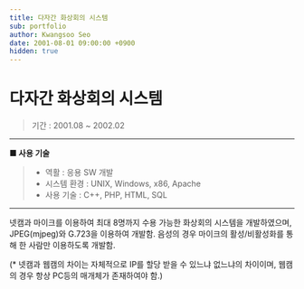 ```yaml
---
title: 다자간 화상회의 시스템
sub: portfolio
author: Kwangsoo Seo
date: 2001-08-01 09:00:00 +0900
hidden: true
---
```


# 다자간 화상회의 시스템
> 기간 : 2001.08 ~ 2002.02

---

**■ 사용 기술**

>  * 역활 : 응용 SW 개발
>  * 시스템 환경 : UNIX, Windows, x86, Apache
>  * 사용 기술 : C++, PHP, HTML, SQL

----

넷캠과 마이크를 이용하여 최대 8명까지 수용 가능한 화상회의 시스템을 개발하였으며, JPEG(mjpeg)와 G.723을 이용하여 개발함. 음성의 경우 마이크의 활성/비활성화를 통해 한 사람만 이용하도록 개발함.

(* 넷캠과 웹캠의 차이는 자체적으로 IP를 할당 받을 수 있느냐 없느냐의 차이이며, 웹캠의 경우 항상 PC등의 매개체가 존재하여야 함.)